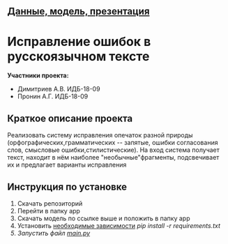 ## [Данные, модель, презентация](https://drive.google.com/drive/folders/14GvCTtqMJvdqfS19SvmbJ0Cxny0Qe_wZ?usp=sharing)

# Исправление ошибок в русскоязычном тексте
**Участники проекта:**<br>
* Димитриев А.В. ИДБ-18-09<br>
* Пронин А.Г. ИДБ-18-09
## Краткое описание проекта
Реализовать систему исправления опечаток разной природы (орфографических,грамматических -- запятые, ошибки согласования слов, смысловые ошибки,стилистические). На вход система получает текст, находит в нём наиболее "необычные"фрагменты, подсвечивает их и предлагает варианты исправления
## Инструкция по установке
1. Скачать репозиторий
2. Перейти в папку app
3. Скачать модель по ссылке выше и положить в папку app
4. Установить [необходимые зависимости](app/requirements.txt) <i> pip install -r requirements.txt 
5. Запустить файл [main.py](app/main.py)
